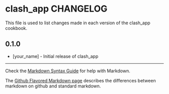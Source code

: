 clash_app CHANGELOG
===================

This file is used to list changes made in each version of the clash_app cookbook.

0.1.0
-----
- [your_name] - Initial release of clash_app

- - -
Check the [Markdown Syntax Guide](http://daringfireball.net/projects/markdown/syntax) for help with Markdown.

The [Github Flavored Markdown page](http://github.github.com/github-flavored-markdown/) describes the differences between markdown on github and standard markdown.
